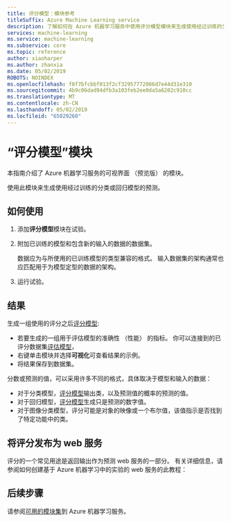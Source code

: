 ```yaml
---
title: 评分模型：模块参考
titleSuffix: Azure Machine Learning service
description: 了解如何在 Azure 机器学习服务中使用评分模型模块来生成使用经过训练的分类或回归模型的预测。
services: machine-learning
ms.service: machine-learning
ms.subservice: core
ms.topic: reference
author: xiaoharper
ms.author: zhanxia
ms.date: 05/02/2019
ROBOTS: NOINDEX
ms.openlocfilehash: f8f7bfcbbf013f2cf32957772086d7e44d31e310
ms.sourcegitcommit: 4b9c06dad94dfb3a103feb2ee0da5a6202c910cc
ms.translationtype: MT
ms.contentlocale: zh-CN
ms.lasthandoff: 05/02/2019
ms.locfileid: "65029260"
---
```

# <a name="score-model-module"></a>“评分模型”模块

本指南介绍了 Azure 机器学习服务的可视界面 （预览版） 的模块。

使用此模块来生成使用经过训练的分类或回归模型的预测。

## <a name="how-to-use"></a>如何使用

1. 添加**评分模型**模块在试验。

2. 附加已训练的模型和包含新的输入的数据的数据集。 

    数据应为与所使用的已训练模型的类型兼容的格式。 输入数据集的架构通常也应匹配用于为模型定型的数据的架构。

3. 运行试验。

## <a name="results"></a>结果

生成一组使用的评分之后[评分模型](./score-model.md):

+ 若要生成的一组用于评估模型的准确性 （性能） 的指标。  你可以连接到的已评分数据集[评估模型](./evaluate-model.md)， 
+ 右键单击模块并选择**可视化**可查看结果的示例。
+ 将结果保存到数据集。

分数或预测的值，可以采用许多不同的格式，具体取决于模型和输入的数据：

- 对于分类模型，[评分模型](./score-model.md)输出类，以及预测值的概率的预测的值。
- 对于回归模型，[评分模型](./score-model.md)生成只是预测的数字值。
- 对于图像分类模型，评分可能是对象的映像或一个布尔值，该值指示是否找到了特定功能中的类。

## <a name="publish-scores-as-a-web-service"></a>将评分发布为 web 服务

评分的一个常见用途是返回输出作为预测 web 服务的一部分。 有关详细信息，请参阅如何创建基于 Azure 机器学习中的实验的 web 服务的此教程：


## <a name="next-steps"></a>后续步骤

请参阅[可用的模块集](module-reference.md)到 Azure 机器学习服务。 